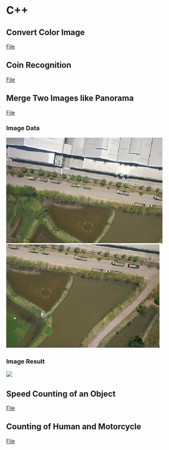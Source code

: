 # C++

## Convert Color Image
[File](BlackWhite.cpp)

## Coin Recognition
[File](ComponentLabeling.cpp)

## Merge Two Images like Panorama
[File](ImageRegistration.cpp)
### Image Data
![](../data/imageRegistration-1.jpg)
![](../data/imageRegistration-2.jpg)
### Image Result
![](../result/imageRegistrationResult.JPG)

## Speed Counting of an Object
[File](Speedometer.cpp)

## Counting of Human and Motorcycle
[File](VehicleCounter.cpp)

